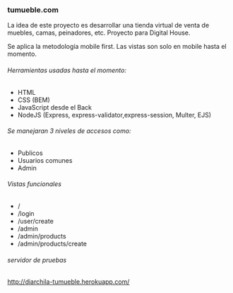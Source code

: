 ### tumueble.com 
La idea de este proyecto es desarrollar una tienda virtual de venta de muebles, camas, peinadores, etc.
Proyecto para Digital House.

Se aplica la metodología mobile first.
Las vistas son solo en mobile hasta el momento.

###### Herramientas usadas hasta el momento:
- HTML
- CSS (BEM)
- JavaScript desde el Back
- NodeJS (Express, express-validator,express-session, Multer, EJS) 

###### Se manejaran 3 niveles de accesos como:
- Publicos
- Usuarios comunes
- Admin

###### Vistas funcionales
- /
- /login
- /user/create
- /admin
- /admin/products
- /admin/products/create

###### servidor de pruebas
http://diarchila-tumueble.herokuapp.com/
